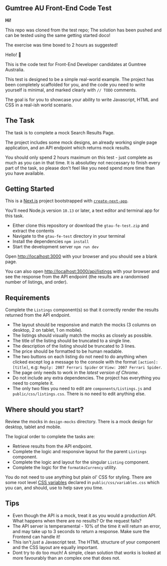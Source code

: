 ## Gumtree AU Front-End Code Test

**Hi!**

This repo was cloned from the test repo; The solution has been pushed and can be tested using the same getting started doco!

The exercise was time boxed to 2 hours as suggested!

Hello! :wave:

This is the code test for Front-End Developer candidates at Gumtree Australia.

This test is designed to be a simple real-world example. The project has been completely scaffolded for you, and the code you need to write yourself is minimal, and marked clearly with `// TODO` comments.

The goal is for you to showcase your ability to write Javascript, HTML and CSS in a real-ish world scenario.

## The Task

The task is to complete a mock Search Results Page.

The project includes some mock designs, an already working single page application, and an API endpoint which returns mock results.

You should only spend 2 hours maximum on this test - just complete as much as you can in that time. It is absolutley not neccessary to finish every part of the task, so please don't feel like you need spend more time than you have available.

## Getting Started

This is a [Next.js](https://nextjs.org/) project bootstrapped with [`create-next-app`](https://github.com/vercel/next.js/tree/canary/packages/create-next-app).

You’ll need Node.js version `10.13` or later, a text editor and terminal app for this task.

- Either clone this repository or download the `gtau-fe-test.zip` and extract the contents
- Navigate to the `gtau-fe-test` directory in your terminal
- Install the dependencies `npm install`
- Start the development server `npm run dev`

Open [http://localhost:3000](http://localhost:3000) with your browser and you should see a blank page.

You can also open [http://localhost:3000/api/listings](http://localhost:3000/api/listings) with your browser and see the response from the API endpoint (the results are a randomised number of listings, and order).

## Requirements

Complete the `Listings` component(s) so that it correctly render the results returned from the API endpoint.

- The layout should be responsive and match the mocks (3 columns on desktop, 2 on tablet, 1 on mobile).
- The listings should visually match the mocks as closely as possible.
- The title of the listing should be truncated to a single line. 
- The description of the listing should be truncated to 3 lines.
- The price should be formatted to be human readable.
- The two buttons on each listing do not need to do anything when clicked except log a message to the console with the format `[action]: [title]`, e.g: `Reply: 2007 Ferrari Spider` or `View: 2007 Ferrari Spider`.
- The page only needs to work in the *latest version of Chrome*.
- Do not include any extra dependencies. The project has everything you need to complete it.
- The only two files you need to edit are `components/Listings.js` and `public/css/listings.css`. There is no need to edit anything else.

## Where should you start?

Review the mocks in `design-mocks` directory. There is a mock design for desktop, tablet and mobile.

The logical order to complete the tasks are:

-   Retrieve results from the API endpoint.
-   Complete the logic and responsive layout for the parent `Listings` component.
-   Complete the logic and layout for the singular `Listing` component.
-   Complete the logic for the `formatAsCurrency` utility.

You do not need to use anything but plain ol' CSS for styling. There are some root level [CSS variables](https://developer.mozilla.org/en-US/docs/Web/CSS/Using_CSS_custom_properties) declared in `public/css/variables.css` which you can, and should, use to help save you time.

## Tips

-   Even though the API is a mock, treat it as you would a production API. What happens when there are no results? Or the request fails?
-   The API server is temperamental - 10% of the time it will return an error, and may take up to 3 seconds to return a response. Make sure the Frontend can handle it!
-   This isn't _just_ a Javascript test. The HTML structure of your component and the CSS layout are equally important.
-   Dont try to do too much! A simple, clean solution that _works_ is looked at more favourably than an complex one that does not.
